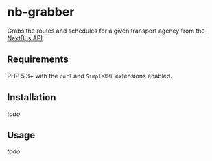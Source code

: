 # nb-grabber

Grabs the routes and schedules for a given transport agency from the [NextBus API](http://api-portal.anypoint.mulesoft.com/nextbus/api/nextbus-api/docs/reference).


## Requirements

PHP 5.3+ with the `curl` and `SimpleXML` extensions enabled.


## Installation

_todo_

## Usage

_todo_
